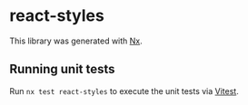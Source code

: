 # react-styles

This library was generated with [Nx](https://nx.dev).

## Running unit tests

Run `nx test react-styles` to execute the unit tests via [Vitest](https://vitest.dev/).
